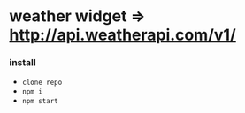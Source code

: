 # weather widget =>  http://api.weatherapi.com/v1/


### install
- `clone repo`
- `npm i`
- `npm start`
